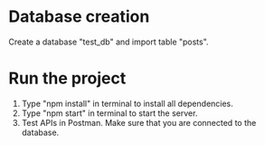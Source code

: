 # Database creation

Create a database "test_db" and import table "posts".

# Run the project

1. Type "npm install" in terminal to install all dependencies.
2. Type "npm start" in terminal to start the server.
3. Test APIs in Postman. Make sure that you are connected to the database.
